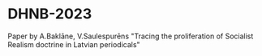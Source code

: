# DHNB-2023
Paper by A.Baklāne, V.Saulespurēns "Tracing the proliferation of Socialist Realism doctrine in Latvian periodicals"
